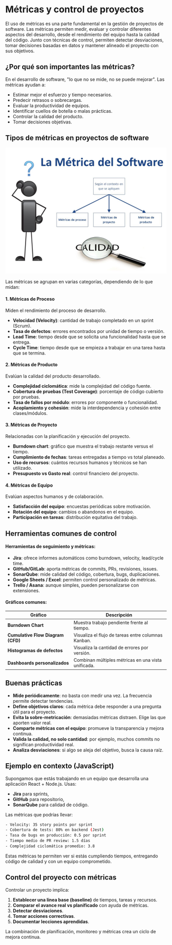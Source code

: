 # **Métricas y control de proyectos**

El uso de métricas es una parte fundamental en la gestión de proyectos de software. Las métricas permiten medir, evaluar y controlar diferentes aspectos del desarrollo, desde el rendimiento del equipo hasta la calidad del código. Junto con técnicas de control, permiten detectar desviaciones, tomar decisiones basadas en datos y mantener alineado el proyecto con sus objetivos.



## ¿Por qué son importantes las métricas?

En el desarrollo de software, "lo que no se mide, no se puede mejorar". Las métricas ayudan a:

- Estimar mejor el esfuerzo y tiempo necesarios.
- Predecir retrasos o sobrecargas.
- Evaluar la productividad de equipos.
- Identificar cuellos de botella o malas prácticas.
- Controlar la calidad del producto.
- Tomar decisiones objetivas.



## Tipos de métricas en proyectos de software

![Tipos de métricas | 720](./imagenes/metricas_y_control_de_proyectos.jpg)

Las métricas se agrupan en varias categorías, dependiendo de lo que midan:

#### 1. Métricas de Proceso

Miden el rendimiento del proceso de desarrollo.
- **Velocidad (Velocity)**: cantidad de trabajo completado en un sprint (Scrum).
- **Tasa de defectos**: errores encontrados por unidad de tiempo o versión.
- **Lead Time**: tiempo desde que se solicita una funcionalidad hasta que se entrega.
- **Cycle Time**: tiempo desde que se empieza a trabajar en una tarea hasta que se termina.


#### 2. Métricas de Producto

Evalúan la calidad del producto desarrollado.
- **Complejidad ciclomática**: mide la complejidad del código fuente.
- **Cobertura de pruebas (Test Coverage)**: porcentaje de código cubierto por pruebas.
- **Tasa de fallos por módulo**: errores por componente o funcionalidad.
- **Acoplamiento y cohesión**: mide la interdependencia y cohesión entre clases/módulos.


#### 3. Métricas de Proyecto

Relacionadas con la planificación y ejecución del proyecto.
- **Burndown chart**: gráfico que muestra el trabajo restante versus el tiempo.
- **Cumplimiento de fechas**: tareas entregadas a tiempo vs total planeado.
- **Uso de recursos**: cuántos recursos humanos y técnicos se han utilizado.
- **Presupuesto vs Gasto real**: control financiero del proyecto.


#### 4. Métricas de Equipo

Evalúan aspectos humanos y de colaboración.
- **Satisfacción del equipo**: encuestas periódicas sobre motivación.
- **Rotación del equipo**: cambios o abandonos en el equipo.
- **Participación en tareas**: distribución equitativa del trabajo.



## Herramientas comunes de control

#### Herramientas de seguimiento y métricas:

- **Jira**: ofrece informes automáticos como burndown, velocity, lead/cycle time.
- **GitHub/GitLab**: aporta métricas de commits, PRs, revisiones, issues.
- **SonarQube**: mide calidad del código, cobertura, bugs, duplicaciones.
- **Google Sheets / Excel**: permiten control personalizado de métricas.
- **Trello / Asana**: aunque simples, pueden personalizarse con extensiones.



#### Gráficos comunes:

| Gráfico                           | Descripción                                         |
| --------------------------------- | --------------------------------------------------- |
| **Burndown Chart**                | Muestra trabajo pendiente frente al tiempo.         |
| **Cumulative Flow Diagram (CFD)** | Visualiza el flujo de tareas entre columnas Kanban. |
| **Histogramas de defectos**       | Visualiza la cantidad de errores por versión.       |
| **Dashboards personalizados**     | Combinan múltiples métricas en una vista unificada. |



## Buenas prácticas

- **Mide periódicamente**: no basta con medir una vez. La frecuencia permite detectar tendencias.
- **Define objetivos claros**: cada métrica debe responder a una pregunta útil para el proyecto.
- **Evita la sobre-metricación**: demasiadas métricas distraen. Elige las que aporten valor real.
- **Comparte métricas con el equipo**: promueve la transparencia y mejora continua.
- **Valida la calidad, no solo cantidad**: por ejemplo, muchos commits no significan productividad real.
- **Analiza desviaciones**: si algo se aleja del objetivo, busca la causa raíz.



## Ejemplo en contexto (JavaScript)

Supongamos que estás trabajando en un equipo que desarrolla una aplicación React + Node.js. Usas:
- **Jira** para sprints,
- **GitHub** para repositorio,
- **SonarQube** para calidad de código.

Las métricas que podrías llevar:
```bash
- Velocity: 35 story points por sprint
- Cobertura de tests: 80% en backend (Jest)
- Tasa de bugs en producción: 0.5 por sprint
- Tiempo medio de PR review: 1.5 días
- Complejidad ciclomática promedio: 3.8
```
Estas métricas te permiten ver si estás cumpliendo tiempos, entregando código de calidad y con un equipo comprometido.



## Control del proyecto con métricas

Controlar un proyecto implica:
1. **Establecer una línea base (baseline)** de tiempos, tareas y recursos.
2. **Comparar el avance real vs planificado** con ayuda de métricas.
3. **Detectar desviaciones**.
4. **Tomar acciones correctivas**.
5. **Documentar lecciones aprendidas**.

La combinación de planificación, monitoreo y métricas crea un ciclo de mejora continua.